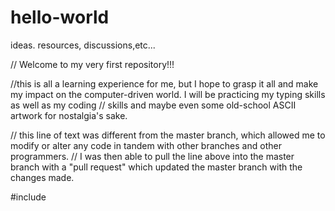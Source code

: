 # hello-world
ideas. resources, discussions,etc...


// Welcome to my very first repository!!!

//this is all a learning experience for me, but I hope to grasp it all and make my impact on the computer-driven world.  I will be practicing my typing skills as well as my coding // skills and maybe even some old-school ASCII artwork for nostalgia's sake.


// this line of text was different from the master branch, which allowed me to modify or alter any code in tandem with other branches and other programmers.
// I was then able to pull the line above into the master branch with a "pull request" which updated the master branch with the changes made.

#include <iostream>
